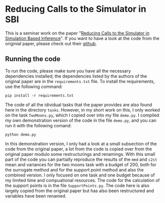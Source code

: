 # Reducing Calls to the Simulator in SBI
This is a seminar work on the paper "[Reducing Calls to the Simulator in Simulation Based Inference](https://arxiv.org/abs/2504.11925)".
If you want to have a look at the code from the originial paper, please check out their [github](https://github.com/MaverickMeerkat/ReducingSimulatorCallsSBI).

## Running the code
To run the code, please make sure you have all the necessary dependencies installed; the dependencies listed by the authors of the original paper are in the `requirements.txt` file. To install the requirements, use the following command:
```
pip install -r requirements.txt
```
The code of all the idividual tasks that the paper provides are also found here in the directory `tasks`. However, in my short work on this, I only worked on the task `TwoMoons.py`, which I copied over into my file `demo.py`.
I compiled my own demonstration version of the code in the file `demo.py`, and you can run it with the following comand:
```
python demo.py
```
In this demonstration version, I only had a look at a small subsection of the code from the original paper, a lot from the code is copied over from the original paper modulo some restructurings and renamings.
With this small part of the code you can partially reproduce the results of the `mmd` and `c2st` mean and variances for the two moons task with a budget of 200, both for the surrogate method and for the support point method and also the combined version.
I only focused on one task and one budget because of my limited time and compuational resources.
The code for the calculation of the support points is in the file `SupportPoints.py`. The code here is also largely copied from the original paper but has also been restructured and variables have been renamed.